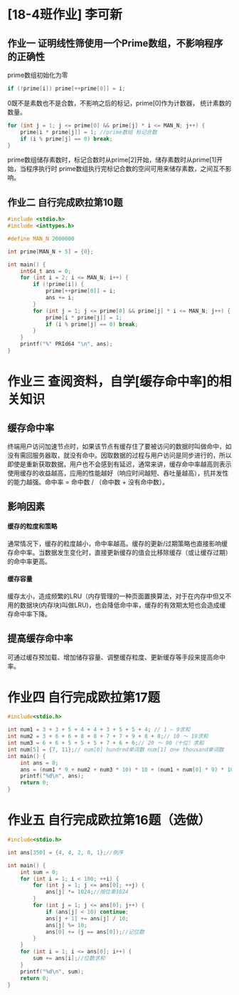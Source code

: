 # [18-4班作业] 李可新

## 作业一  证明线性筛使用一个Prime数组，不影响程序的正确性

prime数组初始化为零

```c
if (!prime[i]) prime[++prime[0]] = i;
```

0既不是素数也不是合数，不影响之后的标记，prime[0]作为计数器， 统计素数的数量。

```c
for (int j = 1; j <= prime[0] && prime[j] * i <= MAN_N; j++) {
    prime[i * prime[j]] = 1; //prime数组 标记合数
    if (i % prime[j] == 0) break;
}
```

prime数组储存素数时，标记合数时从prime[2]开始，储存素数时从prime[1]开始，当程序执行时 prime数组执行完标记合数的空间可用来储存素数，之间互不影响。

##  作业二  自行完成欧拉第10题

```c
#include <stdio.h>
#include <inttypes.h>

#define MAN_N 2000000

int prime[MAN_N + 5] = {0};

int main() {
    int64_t ans = 0;
    for (int i = 2; i <= MAN_N; i++) {
        if (!prime[i]) {
            prime[++prime[0]] = i;
            ans += i; 
        }
        for (int j = 1; j <= prime[0] && prime[j] * i <= MAN_N; j++) {
            prime[i * prime[j]] = 1;
            if (i % prime[j] == 0) break;
        }    
    }
    printf("%" PRId64 "\n", ans);
}
```

# 作业三  查阅资料，自学[缓存命中率]的相关知识

## 缓存命中率

终端用户访问加速节点时，如果该节点有缓存住了要被访问的数据时叫做命中，如没有需回服务器取，就没有命中。因取数据的过程与用户访问是同步进行的，所以即使是重新获取数据，用户也不会感到有延迟，通常来讲，缓存命中率越高则表示使用缓存的收益越高，应用的性能越好（响应时间越短、吞吐量越高），抗并发性的能力越强。命中率 = 命中数 / （命中数 + 没有命中数）。

## 影响因素

#### 缓存的粒度和策略

通常情况下，缓存的粒度越小，命中率越高。缓存的更新/过期策略也直接影响缓存命中率。当数据发生变化时，直接更新缓存的值会比移除缓存（或让缓存过期）的命中率更高。

#### 缓存容量

缓存太小，造成频繁的LRU（内存管理的一种页面置换算法，对于在内存中但又不用的数据块(内存块)叫做LRU)，也会降低命中率，缓存的有效期太短也会造成缓存命中率下降。

## 提高缓存命中率

可通过缓存预加载、增加储存容量、调整缓存粒度、更新缓存等手段来提高命中率。

# 作业四  自行完成欧拉第17题

```c
#include<stdio.h>

int num1 = 3 + 3 + 5 + 4 + 4 + 3 + 5 + 5 + 4; // 1 ~ 9求和
int num2 = 3 + 6 + 6 + 8 + 8 + 7 + 7 + 9 + 8 + 8;// 10 ～ 19求和
int num3 = 6 + 6 + 5 + 5 + 5 + 7 + 6 + 6;// 20 ～ 90（十位）求和
int num[5] = {7, 11};// num[0] hundred单词数 num[1] one thousand单词数
int main() {
    int ans = 0;
    ans = (num1 * 9 + num2 + num3 * 10) * 10 + (num1 + num[0] * 9) * 100 + 3 * 99 * 9 + num[1];//（1 ～ 99求和）* 10 + （百位求和）* 100 + 总and单词数 + 1000单词数
    printf("%d\n", ans);
    return 0;
}
```



# 作业五  自行完成欧拉第16题（选做）

```c
#include<stdio.h>

int ans[350] = {4, 4, 2, 0, 1};//倒序

int main() {
    int sum = 0;
    for (int i = 1; i < 100; ++i) {
        for (int j = 1; j <= ans[0]; ++j) {
            ans[j] *= 1024;//按位乘1024
        }
        for (int j = 1; j <= ans[0]; j++) {
            if (ans[j] < 10) continue;
            ans[j + 1] += ans[j] / 10;
            ans[j] %= 10;
            ans[0] += (j == ans[0]);//记位数
        }
    }
    for (int i = 1; i <= ans[0]; i++) {
        sum += ans[i];//位数求和
    }
    printf("%d\n", sum);
    return 0;
}
```









